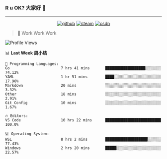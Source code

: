 ### R u OK? 大家好 👋

___

<p align="center">
  <a href="https://bigkjp97.github.io/"><img src="https://img.shields.io/badge/-GitPage-lightgrey" alt="github"></a>
  <a href="https://steamcommunity.com/id/bigkjp/"><img src="https://img.shields.io/badge/-Steam-black" alt="steam"></a>
  <a href="https://blog.csdn.net/qq_38986088"><img src="https://img.shields.io/badge/CSDN-cf000e" alt="csdn"></a>
</p>

> 🧟 Work Work Work

<!--START_SECTION:kjp readme-->
![Profile Views](http://img.shields.io/badge/Mi%20Amigos%E2%99%82%EF%B8%8F-0-ff69b4)

📊 **Last Week 周小结** 

```text
💬 Programming Languages: 
Go                       7 hrs 41 mins       ██████████████████░░░░░░░   74.12% 
YAML                     1 hr 51 mins        ████░░░░░░░░░░░░░░░░░░░░░   17.98% 
Markdown                 20 mins             ░░░░░░░░░░░░░░░░░░░░░░░░░   3.32% 
Other                    18 mins             ░░░░░░░░░░░░░░░░░░░░░░░░░   2.91% 
Git Config               10 mins             ░░░░░░░░░░░░░░░░░░░░░░░░░   1.67%

🔥 Editors: 
VS Code                  10 hrs 22 mins      █████████████████████████   100.0%

💻 Operating System: 
WSL                      8 hrs 2 mins        ███████████████████░░░░░░   77.43% 
Windows                  2 hrs 20 mins       █████░░░░░░░░░░░░░░░░░░░░   22.57%

```


<!--END_SECTION:kjp readme-->

<!--
**bigkjp97/bigkjp97** is a ✨ _special_ ✨ repository because its `README.md` (this file) appears on your GitHub profile.

Here are some ideas to get you started:

- 🔭 I’m currently working on ...
- 🌱 I’m currently learning ...
- 👯 I’m looking to collaborate on ...
- 🤔 I’m looking for help with ...
- 💬 Ask me about ...
- 📫 How to reach me: ...
- 😄 Pronouns: ...
- ⚡ Fun fact: ... -->
